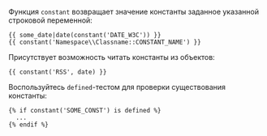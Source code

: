 Функция ```constant``` возвращает значение константы заданное указанной строковой переменной:

```twig
{{ some_date|date(constant('DATE_W3C')) }}
{{ constant('Namespace\\Classname::CONSTANT_NAME') }}
```

Присутствует возможность читать константы из объектов:

```twig
{{ constant('RSS', date) }}
```

Воспользуйтесь ```defined```-тестом для проверки существования константы:

```twig
{% if constant('SOME_CONST') is defined %}
  ...
{% endif %}
```
